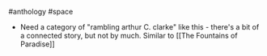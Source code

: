 #anthology #space 

- Need a category of "rambling arthur C. clarke" like this - there's a bit of a connected story, but not by much. Similar to [[The Fountains of Paradise]]